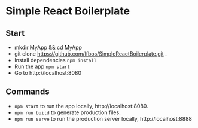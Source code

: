 # Simple React Boilerplate

## Start

* mkdir MyApp && cd MyApp
* git clone https://github.com/lfbos/SimpleReactBoilerplate.git .
* Install dependencies `npm install`
* Run the app `npm start`
* Go to http://localhost:8080


## Commands

* `npm start` to run the app locally, http://localhost:8080.
* `npm run build` to generate production files.
* `npm run serve` to run the production server locally, http://localhost:8888

